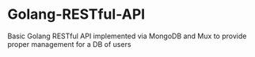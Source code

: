 # Golang-RESTful-API
Basic Golang RESTful API implemented via MongoDB and Mux to provide proper management for a DB of users
